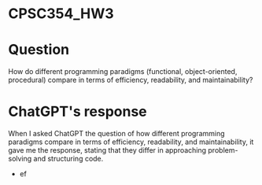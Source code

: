 # CPSC354_HW3

# Question
How do different programming paradigms (functional, object-oriented, procedural) compare in terms of efficiency, readability, and maintainability?

# ChatGPT's response
When I asked ChatGPT the question of how different programming paradigms compare in terms of efficiency, readability, and maintainability, it gave me the response, stating that they differ in approaching problem-solving and structuring code. 
- ef



